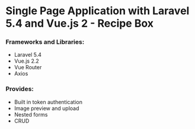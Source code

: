 # Single Page Application with Laravel 5.4 and Vue.js 2 - Recipe Box

### Frameworks and Libraries:

- Laravel 5.4
- Vue.js 2.2
- Vue Router
- Axios

### Provides:

- Built in token authentication
- Image preview and upload
- Nested forms
- CRUD
